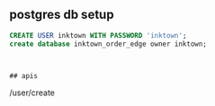 ## postgres db setup


```sql
CREATE USER inktown WITH PASSWORD 'inktown';
create database inktown_order_edge owner inktown;



## apis
```
/user/create


```
